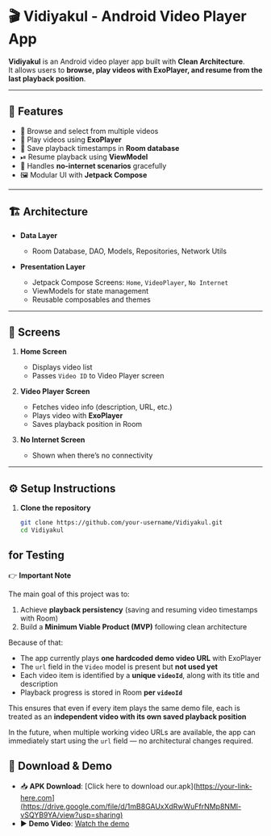 # 🎬 Vidiyakul - Android Video Player App

**Vidiyakul** is an Android video player app built with **Clean Architecture**.  
It allows users to **browse, play videos with ExoPlayer, and resume from the last playback position**.  

---

## 🚀 Features
- 📂 Browse and select from multiple videos  
- 🎥 Play videos using **ExoPlayer**  
- 💾 Save playback timestamps in **Room database**  
- ⏯ Resume playback using **ViewModel**  
- 📡 Handles **no-internet scenarios** gracefully  
- 🖼 Modular UI with **Jetpack Compose**  

---

## 🏗 Architecture
- **Data Layer**  
  - Room Database, DAO, Models, Repositories, Network Utils  

- **Presentation Layer**  
  - Jetpack Compose Screens: `Home`, `VideoPlayer`, `No Internet`  
  - ViewModels for state management  
  - Reusable composables and themes  

---

## 📱 Screens
1. **Home Screen**  
   - Displays video list  
   - Passes `Video ID` to Video Player screen  

2. **Video Player Screen**  
   - Fetches video info (description, URL, etc.)  
   - Plays video with **ExoPlayer**  
   - Saves playback position in Room  

3. **No Internet Screen**  
   - Shown when there’s no connectivity  

---

## ⚙️ Setup Instructions
1. **Clone the repository**
   ```bash
   git clone https://github.com/your-username/Vidiyakul.git
   cd Vidiyakul


## for Testing 

👉 **Important Note**

The main goal of this project was to:
1. Achieve **playback persistency** (saving and resuming video timestamps with Room)
2. Build a **Minimum Viable Product (MVP)** following clean architecture

Because of that:
- The app currently plays **one hardcoded demo video URL** with ExoPlayer  
- The `url` field in the `Video` model is present but **not used yet**  
- Each video item is identified by a **unique `videoId`**, along with its title and description  
- Playback progress is stored in Room **per `videoId`**  

 This ensures that even if every item plays the same demo file, each is treated as an **independent video with its own saved playback position**  

In the future, when multiple working video URLs are available, the app can immediately start using the `url` field — no architectural changes required.


## 📲 Download & Demo

- 📥 **APK Download**: [Click here to download our.apk](https://your-link-here.com](https://drive.google.com/file/d/1mB8GAUxXdRwWuFfrNMp8NMl-vSQYB9YA/view?usp=sharing)  
- ▶️ **Demo Video**: [Watch the demo](https://your-demo-video-link.com)


